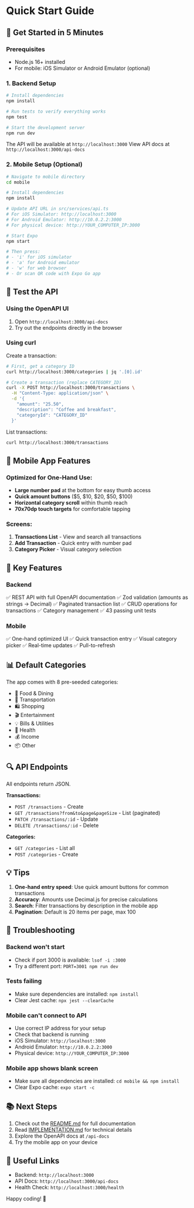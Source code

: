 # Quick Start Guide

## 🚀 Get Started in 5 Minutes

### Prerequisites
- Node.js 16+ installed
- For mobile: iOS Simulator or Android Emulator (optional)

### 1. Backend Setup

```bash
# Install dependencies
npm install

# Run tests to verify everything works
npm test

# Start the development server
npm run dev
```

The API will be available at `http://localhost:3000`
View API docs at `http://localhost:3000/api-docs`

### 2. Mobile Setup (Optional)

```bash
# Navigate to mobile directory
cd mobile

# Install dependencies
npm install

# Update API URL in src/services/api.ts
# For iOS Simulator: http://localhost:3000
# For Android Emulator: http://10.0.2.2:3000
# For physical device: http://YOUR_COMPUTER_IP:3000

# Start Expo
npm start

# Then press:
# - 'i' for iOS simulator
# - 'a' for Android emulator
# - 'w' for web browser
# - Or scan QR code with Expo Go app
```

## 🧪 Test the API

### Using the OpenAPI UI
1. Open `http://localhost:3000/api-docs`
2. Try out the endpoints directly in the browser

### Using curl

Create a transaction:
```bash
# First, get a category ID
curl http://localhost:3000/categories | jq '.[0].id'

# Create a transaction (replace CATEGORY_ID)
curl -X POST http://localhost:3000/transactions \
  -H "Content-Type: application/json" \
  -d '{
    "amount": "25.50",
    "description": "Coffee and breakfast",
    "categoryId": "CATEGORY_ID"
  }'
```

List transactions:
```bash
curl http://localhost:3000/transactions
```

## 📱 Mobile App Features

### Optimized for One-Hand Use:
- **Large number pad** at the bottom for easy thumb access
- **Quick amount buttons** ($5, $10, $20, $50, $100)
- **Horizontal category scroll** within thumb reach
- **70x70dp touch targets** for comfortable tapping

### Screens:
1. **Transactions List** - View and search all transactions
2. **Add Transaction** - Quick entry with number pad
3. **Category Picker** - Visual category selection

## 🎯 Key Features

### Backend
✅ REST API with full OpenAPI documentation
✅ Zod validation (amounts as strings → Decimal)
✅ Paginated transaction list
✅ CRUD operations for transactions
✅ Category management
✅ 43 passing unit tests

### Mobile
✅ One-hand optimized UI
✅ Quick transaction entry
✅ Visual category picker
✅ Real-time updates
✅ Pull-to-refresh

## 📊 Default Categories

The app comes with 8 pre-seeded categories:
- 🍔 Food & Dining
- 🚗 Transportation
- 🛍️ Shopping
- 🎬 Entertainment
- 💡 Bills & Utilities
- 🏥 Health
- 💰 Income
- 📦 Other

## 🔍 API Endpoints

All endpoints return JSON.

**Transactions:**
- `POST /transactions` - Create
- `GET /transactions?from&to&page&pageSize` - List (paginated)
- `PATCH /transactions/:id` - Update
- `DELETE /transactions/:id` - Delete

**Categories:**
- `GET /categories` - List all
- `POST /categories` - Create

## 💡 Tips

1. **One-hand entry speed**: Use quick amount buttons for common transactions
2. **Accuracy**: Amounts use Decimal.js for precise calculations
3. **Search**: Filter transactions by description in the mobile app
4. **Pagination**: Default is 20 items per page, max 100

## 🐛 Troubleshooting

### Backend won't start
- Check if port 3000 is available: `lsof -i :3000`
- Try a different port: `PORT=3001 npm run dev`

### Tests failing
- Make sure dependencies are installed: `npm install`
- Clear Jest cache: `npx jest --clearCache`

### Mobile can't connect to API
- Use correct IP address for your setup
- Check that backend is running
- iOS Simulator: `http://localhost:3000`
- Android Emulator: `http://10.0.2.2:3000`
- Physical device: `http://YOUR_COMPUTER_IP:3000`

### Mobile app shows blank screen
- Make sure all dependencies are installed: `cd mobile && npm install`
- Clear Expo cache: `expo start -c`

## 📚 Next Steps

1. Check out the [README.md](README.md) for full documentation
2. Read [IMPLEMENTATION.md](IMPLEMENTATION.md) for technical details
3. Explore the OpenAPI docs at `/api-docs`
4. Try the mobile app on your device

## 🔗 Useful Links

- Backend: `http://localhost:3000`
- API Docs: `http://localhost:3000/api-docs`
- Health Check: `http://localhost:3000/health`

Happy coding! 🎉